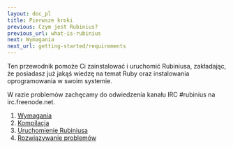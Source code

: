 ```yaml
---
layout: doc_pl
title: Pierwsze kroki
previous: Czym jest Rubinius?
previous_url: what-is-rubinius
next: Wymagania
next_url: getting-started/requirements
---
```


Ten przewodnik pomoże Ci zainstalować i uruchomić Rubiniusa,
zakładając, że posiadasz już jakąś wiedzę na temat Ruby oraz
instalowania oprogramowania w swoim systemie.

W razie problemów zachęcamy do odwiedzenia kanału IRC #rubinius na irc.freenode.net.

1. [Wymagania](/doc/pl/getting-started/requirements/)
1. [Kompilacja](/doc/pl/getting-started/building/)
1. [Uruchomienie Rubiniusa](/doc/pl/getting-started/running-rubinius/)
1. [Rozwiązywanie problemów](/doc/pl/getting-started/troubleshooting/)
